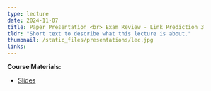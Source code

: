 ```yaml
---
type: lecture
date: 2024-11-07
title: Paper Presentation <br> Exam Review - Link Prediction 3
tldr: "Short text to describe what this lecture is about."
thumbnail: /static_files/presentations/lec.jpg
links: 
---
```

**Course Materials:**
- [Slides](/static_files/presentations/slides_lec_12.pdf)
